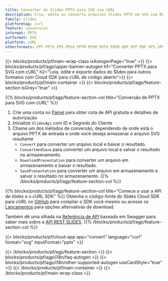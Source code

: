 ```yaml
---
title: Converter de Slides PPTX para SVG via cURL
description: Crie, edite ou converta arquivos Slides PPTX em SVG com REST API e Open Source cURL SDK
family: slides
platformtag: curl
feature: conversion
informat: PPTX
outformat: SVG
platform: cURL
otherformats: PPT PPTX PPS PPSX PPTM PPSM POTX POTM ODP OTP PDF XPS JPEG PNG BMP TIFF HTML SWF HTML5 GIF XAML XML MD MPEG4
---
```


{{< blocks/products/pf/main-wrap-class isAutogenPage="true" >}}
{{< blocks/products/pf/agp/upper-banner-autogen h1="Converter PPTX para SVG com cURL" h2="Leia, edite e exporte dados do Slides para outros formatos com Cloud SDK para cURL de código aberto">}}
{{< blocks/products/pf/main-container >}}
{{< blocks/products/pf/agp/feature-section isGrey="true" >}}

{{% blocks/products/pf/agp/feature-section-col title="Conversão de PPTX para SVG com cURL" %}}
1. Crie uma conta no <a href="https://dashboard.aspose.cloud/">Painel</a> para obter cota de API gratuita e detalhes de autorização
1. Inicialize ```SlidesApi``` com ID e Segredo do Cliente
1. Chame um dos métodos de conversão, dependendo de onde está o arquivo PPTX de entrada e onde você deseja armazenar o arquivo SVG resultante
    - ```Convert``` para converter um arquivo local e baixar o resultado.
    - ```ConvertAndSave``` para converter um arquivo local e salvar o resultado no armazenamento.
    - ```DownloadPresentation``` para converter um arquivo em armazenamento e baixar o resultado.
    - ```SavePresentation``` para converter um arquivo em armazenamento e salvar o resultado no armazenamento.
{{% /blocks/products/pf/agp/feature-section-col %}}

{{% blocks/products/pf/agp/feature-section-col title="Comece a usar a API de slides e o cURL SDK" %}}
Obtenha o código-fonte do Slides Cloud SDK para cURL no [GitHub](https://github.com/aspose-slides-cloud/aspose-slides-cloud-curl) para compilar o SDK você mesmo ou acesse os [Lançamentos](https://releases.aspose.cloud/) para opções alternativas de download.

Também dê uma olhada na [Referência de API](https://apireference.aspose.cloud/slides/) baseada em Swagger para saber mais sobre a [API REST SLIDES](https://products.aspose.cloud/slides/curl/).
{{% /blocks/products/pf/agp/feature-section-col %}}

{{< blocks/products/pf/cloud-app app="convert" language="curl" format="svg" inputFormat="pptx" >}}

{{< /blocks/products/pf/agp/feature-section >}}
{{< blocks/products/pf/agp/i18n/faq-autogen >}}
{{< blocks/products/pf/agp/i18n/other-supported-autogen useCardStyle="true" >}}
{{< /blocks/products/pf/main-container >}}
{{< /blocks/products/pf/main-wrap-class >}}